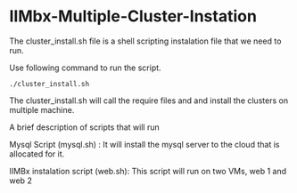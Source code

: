 # IIMbx-Multiple-Cluster-Instation

The cluster_install.sh file is a shell scripting instalation file that we need to run.

Use following command to run the script.

```
./cluster_install.sh
```

The cluster_install.sh will call the require files and and install the clusters on multiple machine.

A brief description of scripts that will run


Mysql Script (mysql.sh) : It will install the mysql server to the cloud that is allocated for it.
						  
IIMBx instalation script (web.sh): This script will run on two VMs, web 1 and web 2						  

